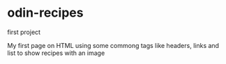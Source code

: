 # odin-recipes
first project

My first page on HTML using some commong tags like
headers, links and list to show recipes with an image 
